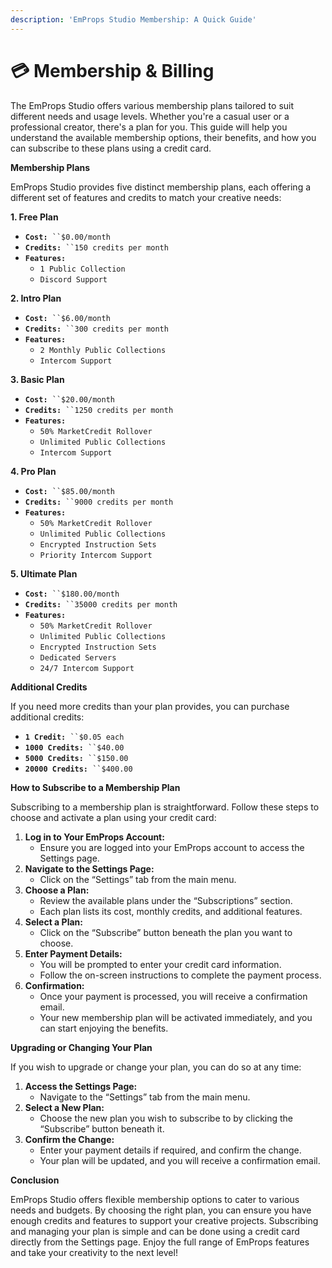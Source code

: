 ```yaml
---
description: 'EmProps Studio Membership: A Quick Guide'
---
```


# 💳 Membership & Billing

####

The EmProps Studio offers various membership plans tailored to suit different needs and usage levels. Whether you're a casual user or a professional creator, there's a plan for you. This guide will help you understand the available membership options, their benefits, and how you can subscribe to these plans using a credit card.

**Membership Plans**

EmProps Studio provides five distinct membership plans, each offering a different set of features and credits to match your creative needs:

**1. Free Plan**

* **`Cost:`**` ``$0.00/month`
* **`Credits:`**` ``150 credits per month`
* **`Features:`**
  * `1 Public Collection`
  * `Discord Support`

**2. Intro Plan**

* **`Cost:`**` ``$6.00/month`
* **`Credits:`**` ``300 credits per month`
* **`Features:`**
  * `2 Monthly Public Collections`
  * `Intercom Support`

**3. Basic Plan**

* **`Cost:`**` ``$20.00/month`
* **`Credits:`**` ``1250 credits per month`
* **`Features:`**
  * `50% MarketCredit Rollover`
  * `Unlimited Public Collections`
  * `Intercom Support`

**4. Pro Plan**

* **`Cost:`**` ``$85.00/month`
* **`Credits:`**` ``9000 credits per month`
* **`Features:`**
  * `50% MarketCredit Rollover`
  * `Unlimited Public Collections`
  * `Encrypted Instruction Sets`
  * `Priority Intercom Support`

**5. Ultimate Plan**

* **`Cost:`**` ``$180.00/month`
* **`Credits:`**` ``35000 credits per month`
* **`Features:`**
  * `50% MarketCredit Rollover`
  * `Unlimited Public Collections`
  * `Encrypted Instruction Sets`
  * `Dedicated Servers`
  * `24/7 Intercom Support`

**Additional Credits**

If you need more credits than your plan provides, you can purchase additional credits:

* **`1 Credit:`**` ``$0.05 each`
* **`1000 Credits:`**` ``$40.00`
* **`5000 Credits:`**` ``$150.00`
* **`20000 Credits:`**` ``$400.00`

**How to Subscribe to a Membership Plan**

Subscribing to a membership plan is straightforward. Follow these steps to choose and activate a plan using your credit card:

1. **Log in to Your EmProps Account:**
   * Ensure you are logged into your EmProps account to access the Settings page.
2. **Navigate to the Settings Page:**
   * Click on the “Settings” tab from the main menu.
3. **Choose a Plan:**
   * Review the available plans under the “Subscriptions” section.
   * Each plan lists its cost, monthly credits, and additional features.
4. **Select a Plan:**
   * Click on the “Subscribe” button beneath the plan you want to choose.
5. **Enter Payment Details:**
   * You will be prompted to enter your credit card information.
   * Follow the on-screen instructions to complete the payment process.
6. **Confirmation:**
   * Once your payment is processed, you will receive a confirmation email.
   * Your new membership plan will be activated immediately, and you can start enjoying the benefits.

**Upgrading or Changing Your Plan**

If you wish to upgrade or change your plan, you can do so at any time:

1. **Access the Settings Page:**
   * Navigate to the “Settings” tab from the main menu.
2. **Select a New Plan:**
   * Choose the new plan you wish to subscribe to by clicking the “Subscribe” button beneath it.
3. **Confirm the Change:**
   * Enter your payment details if required, and confirm the change.
   * Your plan will be updated, and you will receive a confirmation email.

**Conclusion**

EmProps Studio offers flexible membership options to cater to various needs and budgets. By choosing the right plan, you can ensure you have enough credits and features to support your creative projects. Subscribing and managing your plan is simple and can be done using a credit card directly from the Settings page. Enjoy the full range of EmProps features and take your creativity to the next level!
